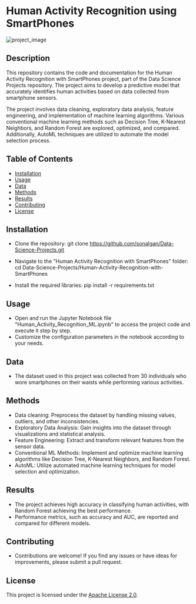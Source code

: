
# Human Activity Recognition using SmartPhones

![project_image](https://github.com/sonalgan/Data-Science-Projects/assets/57640393/30ee972e-03bc-440e-8c5e-2d9afc55f95e)

## Description

This repository contains the code and documentation for the Human Activity Recognition with SmartPhones project, part of the Data Science Projects repository. The project aims to develop a predictive model that accurately identifies human activities based on data collected from smartphone sensors.

The project involves data cleaning, exploratory data analysis, feature engineering, and implementation of machine learning algorithms. Various conventional machine learning methods such as Decision Tree, K-Nearest Neighbors, and Random Forest are explored, optimized, and compared. Additionally, AutoML techniques are utilized to automate the model selection process.

## Table of Contents

- [Installation](#installation)
- [Usage](#usage)
- [Data](#data)
- [Methods](#methods)
- [Results](#results)
- [Contributing](#contributing)
- [License](#license)

## Installation

- Clone the repository:
git clone https://github.com/sonalgan/Data-Science-Projects.git

- Navigate to the "Human Activity Recognition with SmartPhones" folder:
cd Data-Science-Projects/Human-Activity-Recognition-with-SmartPhones

- Install the required libraries:
pip install -r requirements.txt


## Usage

- Open and run the Jupyter Notebook file "Human_Activity_Recognition_ML.ipynb" to access the project code and execute it step by step.
- Customize the configuration parameters in the notebook according to your needs.

## Data

- The dataset used in this project was collected from 30 individuals who wore smartphones on their waists while performing various activities.

## Methods

- Data cleaning: Preprocess the dataset by handling missing values, outliers, and other inconsistencies.
- Exploratory Data Analysis: Gain insights into the dataset through visualizations and statistical analysis.
- Feature Engineering: Extract and transform relevant features from the sensor data.
- Conventional ML Methods: Implement and optimize machine learning algorithms like Decision Tree, K-Nearest Neighbors, and Random Forest.
- AutoML: Utilize automated machine learning techniques for model selection and optimization.

## Results

- The project achieves high accuracy in classifying human activities, with Random Forest achieving the best performance.
- Performance metrics, such as accuracy and AUC, are reported and compared for different models.

## Contributing

- Contributions are welcome! If you find any issues or have ideas for improvements, please submit a pull request.

## License

This project is licensed under the [Apache License 2.0](LICENSE).







